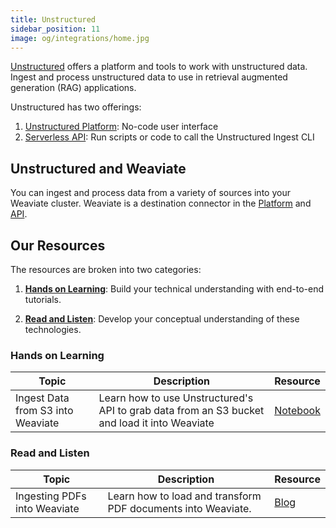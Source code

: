 ```yaml
---
title: Unstructured
sidebar_position: 11
image: og/integrations/home.jpg
---
```


[Unstructured](https://unstructured.io/) offers a platform and tools to work with unstructured data. Ingest and process unstructured data to use in retrieval augmented generation (RAG) applications.

Unstructured has two offerings:
1. [Unstructured Platform](https://docs.unstructured.io/platform/overview): No-code user interface
2. [Serverless API](https://docs.unstructured.io/api-reference/api-services/overview): Run scripts or code to call the Unstructured Ingest CLI

## Unstructured and Weaviate
You can ingest and process data from a variety of sources into your Weaviate cluster. Weaviate is a destination connector in the [Platform](https://docs.unstructured.io/platform/platform-destination-connectors/weaviate) and [API](https://docs.unstructured.io/api-reference/ingest/destination-connector/weaviate). 


## Our Resources 
The resources are broken into two categories: 
1. [**Hands on Learning**](#hands-on-learning): Build your technical understanding with end-to-end tutorials.

2. [**Read and Listen**](#read-and-listen): Develop your conceptual understanding of these technologies.

### Hands on Learning

| Topic | Description | Resource | 
| --- | --- | --- |
| Ingest Data from S3 into Weaviate | Learn how to use Unstructured's API to grab data from an S3 bucket and load it into Weaviate | [Notebook](https://github.com/weaviate/recipes/blob/main/integrations/data-platforms/unstructured/unstructured_weaviate.ipynb)

### Read and Listen 
| Topic | Description | Resource | 
| --- | --- | --- |
| Ingesting PDFs into Weaviate | Learn how to load and transform PDF documents into Weaviate. | [Blog](https://weaviate.io/blog/ingesting-pdfs-into-weaviate) |